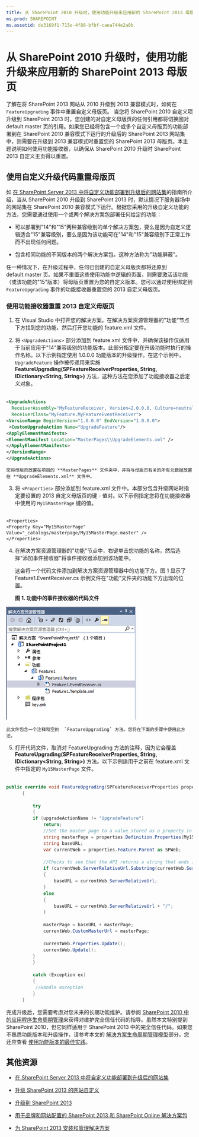 ```yaml
---
title: 从 SharePoint 2010 升级时，使用功能升级来应用新的 SharePoint 2013 母版页
ms.prod: SHAREPOINT
ms.assetid: de3169f1-715e-4f80-bfbf-caea744e2a0b
---
```



# 从 SharePoint 2010 升级时，使用功能升级来应用新的 SharePoint 2013 母版页
了解在将 SharePoint 2013 网站从 2010 升级到 2013 兼容模式时，如何在  `FeatureUpgrading` 事件中重置自定义母版页。
当您将 SharePoint 2010 自定义项升级到 SharePoint 2013 时，您创建的对自定义母版页的任何引用都将切换回对 default.master 页的引用。如果您已经将包含一个或多个自定义母版页的功能部署到在 SharePoint 2010 兼容模式下运行的升级后的 SharePoint 2013 网站集中，则需要在升级到 2013 兼容模式时重置您的 SharePoint 2013 母版页。本主题说明如何使用功能接收器，以确保从 SharePoint 2010 升级时 SharePoint 2013 自定义主页得以重置。 
  
    
    


## 使用自定义升级代码重置母版页

如 [在 SharePoint Server 2013 中将自定义功能部署到升级后的网站集](http://technet.microsoft.com/zh-cn/library/dn673579%28v=office.15%29.aspx)的指南所介绍，当从 SharePoint 2010 升级到 SharePoint 2013 时，默认情况下服务器场中的网站集在 SharePoint 2010 兼容模式下运行。根据您采用的升级自定义功能的方法，您需要通过使用一个或两个解决方案包部署任何给定的功能：
  
    
    

- 可以部署到"14"和"15"两种兼容级别的单个解决方案包，要么是因为自定义逻辑适合"15"兼容级别，要么是因为该功能可在"14"和"15"兼容级别下正常工作而不出现任何问题。
    
  
- 包含相同功能的不同版本的两个解决方案包。这种方法称为"功能屏蔽"。
    
  
任一种情况下，在升级过程中，任何已创建的自定义母版页都将还原到 default.master 页。如果不重置这些使用功能中逻辑的页面，则需要激活该功能（或该功能的"15"版本）将母版页重置为您的自定义版本。您可以通过使用绑定到  `FeatureUpgrading` 事件的功能接收器重置您的 2013 自定义母版页。
  
    
    

### 使用功能接收器重置 2013 自定义母版页


1. 在 Visual Studio 中打开您的解决方案。在解决方案资源管理器的"功能"节点下方找到您的功能，然后打开您功能的 feature.xml 文件。
    
  
2. 将  `<UpgradeActions>` 部分添加到 feature.xml 文件中，并确保该操作仅适用于当前应用于"14"兼容级别的功能版本。此部分指定要在升级功能时执行的操作名称。以下示例指定使用 1.0.0.0 功能版本的升级操作。在这个示例中， `UpgradeFeature` 操作被传递用来实施 **FeatureUpgrading(SPFeatureReceiverProperties, String, IDictionary<String, String>)** 方法，这种方法在您添加了功能接收器之后定义对象。
    
  ```XML
  
<UpgradeActions
    ReceiverAssembly="MyFeatureReceiver, Version=2.0.0.0, Culture=neutral, PublicKeyToken=<token>"
    ReceiverClass="MyFeature.MyFeatureEventReceiver">
  <VersionRange BeginVersion="1.0.0.0" EndVersion="1.0.0.0">
   <CustomUpgradeAction Name="UpgradeFeature"/>
<ApplyElementManifests>
<ElementManifest Location="MasterPages\\UpgradeElements.xml" />
</ApplyElementManifests>
  </VersionRange>
</UpgradeActions>

  ```


    您将母版页放置在项目的 **MasterPages** 文件夹中，并将与母版页有关的所有元数据放置在 **UpgradeElements.xml** 文件中。
    
  
3. 将  `<Properties>` 部分添加到 feature.xml 文件中。本部分包含升级网站时指定要设置的 2013 自定义母版页的键 - 值对。以下示例指定您将在功能接收器中使用的 `My15MasterPage` 键的值。
    
  ```
  
<Properties>
  <Property Key="My15MasterPage" Value="_catalogs/masterpage/My15MasterPage.master" />
</Properties>

  ```

4. 在解决方案资源管理器的"功能"节点中，右键单击您功能的名称，然后选择"添加事件接收器"将事件接收器添加到该功能中。
    
    这会将一个代码文件添加到解决方案资源管理器中的功能下方。图 1 显示了 Feature1.EventReceiver.cs 示例文件在"功能"文件夹的功能下方出现的位置。
    

   **图 1. 功能中的事件接收器的代码文件**

  

![为功能创建事件接收器后，功能下方将出现一个代码文件。](images/SP15_FeatureReceiverVS.png)
  

    此文件包含一个注释和空的  `FeatureUpgrading` 方法。您将在下面的步骤中使用此方法。
    
  
5. 打开代码文件，取消对 FeatureUpgrading 方法的注释，因为它会覆盖 **FeatureUpgrading(SPFeatureReceiverProperties, String, IDictionary<String, String>)** 方法。以下示例适用于之前在 feature.xml 文件中指定的 `My15MasterPage` 文件。
    
  ```cs
  
public override void FeatureUpgrading(SPFeatureReceiverProperties properties, string upgradeActionName, System.Collections.Generic.IDictionary<string, string> parameters)
        {
 
            try
            {
            if (upgradeActionName != "UpgradeFeature")
                return;
                //Set the master page to a value stored as a property in the feature.xml file
                string masterPage = properties.Definition.Properties[My15MasterPage].Value;
                string baseURL;
                var currentWeb = properties.Feature.Parent as SPWeb;
 
                //Checks to see that the API returns a string that ends in a "/" and if not adds it.
                if (currentWeb.ServerRelativeUrl.Substring(currentWeb.ServerRelativeUrl.Length - 1) == "/")
                {
                    baseURL = currentWeb.ServerRelativeUrl;
                }
                else
                {
                    baseURL = currentWeb.ServerRelativeUrl + "/";
                }
 
                masterPage = baseURL + masterPage;
                currentWeb.CustomMasterUrl = masterPage;
 
                currentWeb.Properties.Update();
                currentWeb.Update();
            }
            }
 
            catch (Exception ex)
            {
             //Handle exception
            }
        }

  ```

完成升级后，您需要考虑对您未来的长期功能维护。请参阅  [SharePoint 2010 中的应用程序生命周期管理](http://msdn.microsoft.com/zh-cn/library/office/gg604045%28v=office.14%29.aspx)来获得对维护完全信任代码的指导。虽然本文特别提到 SharePoint 2010，但它同样适用于 SharePoint 2013 中的完全信任代码。如果您不熟悉功能版本和升级操作，请参考本文的 [解决方案生命周期管理模型](http://msdn.microsoft.com/zh-cn/library/office/gg604045%28v=office.14%29.aspx#sectionSection7)部分。您还应查看 [使用功能版本的最佳实践](http://msdn.microsoft.com/zh-cn/library/office/ee535064%28v=office.14%29.aspx)。
  
    
    

## 其他资源
<a name="bk_addresources"> </a>


-  [在 SharePoint Server 2013 中将自定义功能部署到升级后的网站集](http://technet.microsoft.com/zh-cn/library/dn673579%28v=office.15%29.aspx)
    
  
-  [升级 SharePoint 2013 的网站自定义](upgrade-site-customizations-for-sharepoint-2013.md)
    
  
-  [升级到 SharePoint 2013](http://technet.microsoft.com/zh-cn/library/cc303420%28v=office.15%29.aspx)
    
  
-  [用于品牌和网站配置的 SharePoint 2013 和 SharePoint Online 解决方案包](http://www.microsoft.com/en-us/download/details.aspx?id=42030)
    
  
-  [为 SharePoint 2013 安装和管理解决方案](http://technet.microsoft.com/zh-cn/library/cc263205%28v=office.15%29.aspx)
    
  

